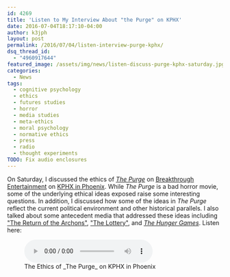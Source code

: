 ```yaml
---
id: 4269
title: 'Listen to My Interview About "the Purge" on KPHX'
date: 2016-07-04T18:17:10-04:00
author: k3jph
layout: post
permalink: /2016/07/04/listen-interview-purge-kphx/
dsq_thread_id:
  - "4960917644"
featured_image: /assets/img/news/listen-discuss-purge-kphx-saturday.jpg
categories:
  - News
tags:
  - cognitive psychology
  - ethics
  - futures studies
  - horror
  - media studies
  - meta-ethics
  - moral psychology
  - normative ethics
  - press
  - radio
  - thought experiments
TODO: Fix audio enclosures
---
```

<!-- wp:paragraph -->
On Saturday, I discussed the ethics of [_The
Purge_](https://en.wikipedia.org/wiki/The_Purge) on [Breakthrough
Entertainment](http://www.breakradioshow.com/show/breakthrough-entertainment/)
on [KPHX in Phoenix](http://www.1480kphx.com/). While _The Purge_
is a bad horror movie, some of the underlying ethical ideas exposed
raise some interesting questions. In addition, I discussed how some
of the ideas in _The Purge_ reflect the current political environment
and other historical parallels. I also talked about some antecedent
media that addressed these ideas including ["The Return of the
Archons"](http://memory-alpha.wikia.com/wiki/The_Return_of_the_Archons_(episode)),
["The Lottery"](https://en.wikipedia.org/wiki/The_Lottery), and
_[The Hunger
Games](http://www.suzannecollinsbooks.com/the_hunger_games_69765.htm)_.
Listen here:

<figure class="wp-block-audio">
<audio controls="" src="/assets/audio/Breakthrough-Entertainment-2016-07-02-3.mp3"></audio>
<figcaption>The Ethics of _The Purge_ on KPHX in Phoenix</figcaption>
